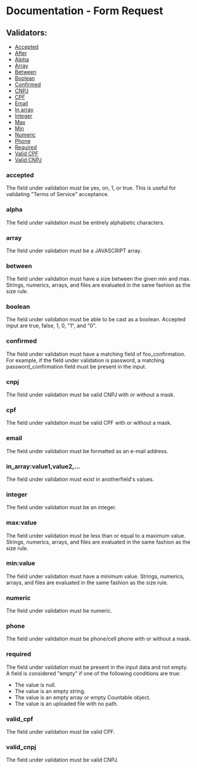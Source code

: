 # Documentation - Form Request

## Validators:
* [Accepted](#accepted)
* [After](#after)
* [Alpha](#alpha)
* [Array](#array)
* [Between](#between)
* [Boolean](#boolean)
* [Confirmed](#confirmed)
* [CNPJ](#cnpj)
* [CPF](#cpf)
* [Email](#email)
* [In array](#in_array)
* [Integer](#integer)
* [Max](#max)
* [Min](#min)
* [Numeric](#numeric)
* [Phone](#phone)
* [Required](#required)
* [Valid CPF](#validCpf)
* [Valid CNPJ](#validCnpj)

### accepted
The field under validation must be yes, on, 1, or true. This is useful for validating "Terms of Service" acceptance.

### alpha
The field under validation must be entirely alphabetic characters.

### array
The field under validation must be a JAVASCRIPT array.

### between
The field under validation must have a size between the given min and max. Strings, numerics, arrays, and files are evaluated in the same fashion as the size rule.

### boolean
The field under validation must be able to be cast as a boolean. Accepted input are true, false,  1, 0, "1", and "0".

### confirmed
The field under validation must have a matching field of foo_confirmation. For example, if the field under validation is password, a matching password_confirmation field must be present in the input.

### cnpj
The field under validation must be valid CNPJ with or without a mask.

### cpf
The field under validation must be valid CPF with or without a mask.

### email
The field under validation must be formatted as an e-mail address.

### in_array:value1,value2,...
The field under validation must exist in anotherfield's values.

### integer
The field under validation must be an integer.

### max:value
The field under validation must be less than or equal to a maximum value. Strings, numerics, arrays, and files are evaluated in the same fashion as the size rule.

### min:value
The field under validation must have a minimum value. Strings, numerics, arrays, and files are evaluated in the same fashion as the size rule.

### numeric
The field under validation must be numeric.

### phone
The field under validation must be phone/cell phone with or without a mask.

### required
The field under validation must be present in the input data and not empty. A field is considered "empty" if one of the following conditions are true:

* The value is null.
* The value is an empty string.
* The value is an empty array or empty Countable object.
* The value is an uploaded file with no path.

### valid_cpf
The field under validation must be valid CPF.

### valid_cnpj
The field under validation must be valid CNPJ.